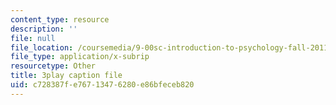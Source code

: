 ```yaml
---
content_type: resource
description: ''
file: null
file_location: /coursemedia/9-00sc-introduction-to-psychology-fall-2011/c728387fe76713476280e86bfeceb820_SFPPw6sDHEI.srt
file_type: application/x-subrip
resourcetype: Other
title: 3play caption file
uid: c728387f-e767-1347-6280-e86bfeceb820
---
```

